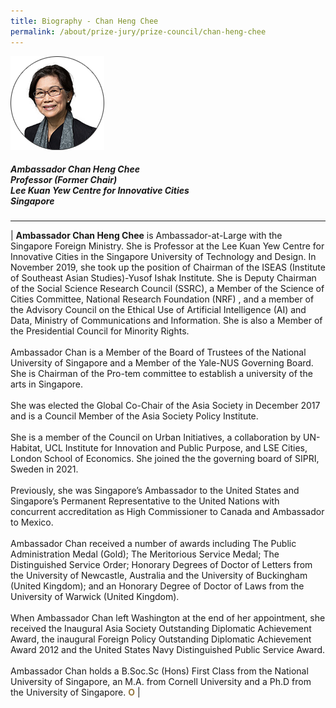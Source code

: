 ```yaml
---
title: Biography - Chan Heng Chee
permalink: /about/prize-jury/prize-council/chan-heng-chee
---
```


<div style="width:150px"><img src="/images/jury/chan-heng-chee.png" alt="Chan Heng Chee" /></div>

##### **Ambassador Chan Heng Chee** <br> Professor (Former Chair) <br> Lee Kuan Yew Centre for Innovative Cities <br> Singapore

---

| **Ambassador Chan Heng Chee** is Ambassador-at-Large with the Singapore Foreign Ministry. She is Professor at the Lee Kuan Yew Centre for Innovative Cities in the Singapore University of Technology and Design. In November 2019, she took up the position of Chairman of the ISEAS (Institute of Southeast Asian Studies)-Yusof Ishak Institute. She is Deputy Chairman of the Social Science Research Council (SSRC), a Member of the Science of Cities Committee, National Research Foundation (NRF) , and a member of the Advisory Council on the Ethical Use of Artificial Intelligence (AI) and Data, Ministry of Communications and Information. She is also a Member of the Presidential Council for Minority Rights. <br><br> Ambassador Chan is a Member of the Board of Trustees of the National University of Singapore and a Member of the Yale-NUS Governing Board. She is Chairman of the Pro-tem committee to establish a university of the arts in Singapore. <br><br> She was elected the Global Co-Chair of the Asia Society in December 2017 and is a Council Member of the Asia Society Policy Institute. <br><br> She is a member of the Council on Urban Initiatives, a collaboration by UN-Habitat, UCL Institute for Innovation and Public Purpose, and LSE Cities, London School of Economics. She joined the the governing board of SIPRI, Sweden in 2021. <br><br> Previously, she was Singapore’s Ambassador to the United States and Singapore’s Permanent Representative to the United Nations with concurrent accreditation as High Commissioner to Canada and Ambassador to Mexico. <br><br> Ambassador Chan received a number of awards including The Public Administration Medal (Gold); The Meritorious Service Medal; The Distinguished Service Order; Honorary Degrees of Doctor of Letters from the University of Newcastle, Australia and the University of Buckingham (United Kingdom); and an Honorary Degree of Doctor of Laws from the University of Warwick (United Kingdom). <br><br> When Ambassador Chan left Washington at the end of her appointment, she received the Inaugural Asia Society Outstanding Diplomatic Achievement Award, the inaugural Foreign Policy Outstanding Diplomatic Achievement Award 2012 and the United States Navy Distinguished Public Service Award. <br><br> Ambassador Chan holds a B.Soc.Sc (Hons) First Class from the National University of Singapore, an M.A. from Cornell University and a Ph.D from the University of Singapore. **<font color="#967942">O</font>** |

